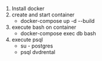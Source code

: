 1. Install docker
2. create and start container
    - docker-compose up -d --build
3. execute bash on container
    - docker-compose exec db bash
4. execute psql
    - su - postgres
    - psql dvdrental

